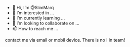 - 👋 Hi, I’m @SlimMarq
- 👀 I’m interested in ...
- 🌱 I’m currently learning ...
- 💞️ I’m looking to collaborate on ...
- 📫 How to reach me ...

<!---
SlimMarq/SlimMarq is a ✨ special ✨ repository because its `README.md` (this file) appears on your GitHub profile.
You can click the Preview link to take a look at your changes. 
--->
contact me via email or mobil device. There is no I in team!
